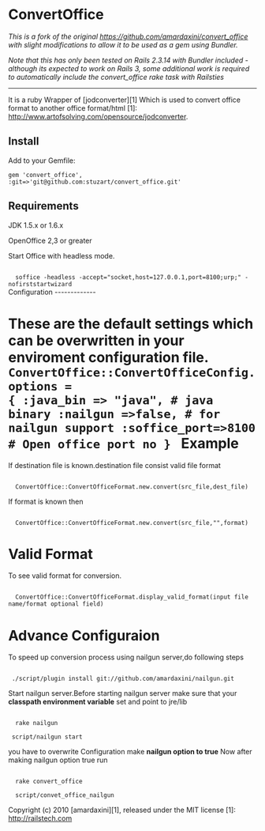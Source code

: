 ConvertOffice
=============

_This is a fork of the original https://github.com/amardaxini/convert_office with slight modifications to allow it to be used as a gem using Bundler._

_Note that this has only been tested on Rails 2.3.14 with Bundler included - although its expected to work on Rails 3, some additional work is required to automatically include the convert_office rake task with Railsties_

----

It is a ruby Wrapper of [jodconverter][1] Which is used to convert office format to another office format/html 
[1]: http://www.artofsolving.com/opensource/jodconverter.

Install
-------

Add to your Gemfile:

    gem 'convert_office', :git=>'git@github.com:stuzart/convert_office.git'
 
Requirements
------------

JDK 1.5.x or 1.6.x

OpenOffice 2,3 or greater

Start Office with headless mode.
 
<code>
  soffice -headless -accept="socket,host=127.0.0.1,port=8100;urp;" -nofirststartwizard
</code>
Configuration
-------------

These are the default settings which can be overwritten in your enviroment configuration file.
<code>
    ConvertOffice::ConvertOfficeConfig.options = {
      :java_bin => "java",          # java binary
      :nailgun =>false,             # for nailgun support
      :soffice_port=>8100           # Open office port no
    }
</code>
Example
=======
If destination file is known.destination file consist valid file format

<code>
  ConvertOffice::ConvertOfficeFormat.new.convert(src_file,dest_file)
</code>

If format is known then
 
<code>
  ConvertOffice::ConvertOfficeFormat.new.convert(src_file,"",format)
</code>


Valid Format
============

To see valid format for conversion.

<code>
  ConvertOffice::ConvertOfficeFormat.display_valid_format(input file name/format optional field)
</code>

Advance Configuraion
====================
To speed up conversion process using nailgun server,do following steps

<code>
 ./script/plugin install git://github.com/amardaxini/nailgun.git
</code>

Start nailgun server.Before starting nailgun server make sure that your **classpath environment variable** set and point to jre/lib

<code>
  rake nailgun
</code>

<code>
 script/nailgun start
</code>

you have to overwrite Configuration make **nailgun option to true**
Now after making nailgun option true run

<code>
  rake convert_office
</code>

<code>
  script/convet_office_nailgun
</code>

Copyright (c) 2010 [amardaxini][1], released under the MIT license
[1]: http://railstech.com
